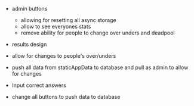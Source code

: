 - admin buttons

  - allowing for resetting all async storage
  - allow to see everyones stats
  - remove ability for people to change over unders and deadpool

- results design

- allow for changes to people's over/unders

- push all data from staticAppData to database and pull as admin to allow for changes

- Input correct answers

- change all buttons to push data to database
